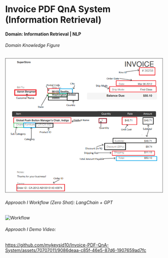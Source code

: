 # Invoice PDF QnA System (Information Retrieval)

#### Domain: Information Retrieval | NLP 

###### Domain Knowledge Figure

![Workflow](https://raw.githubusercontent.com/mykeysid10/Invoice-PDF-QnA-System/main/Domain_Knowledge.png)

###### Approach I Workflow (Zero Shot): LangChain + GPT

![Workflow]()

###### Approach I Demo Video:

https://github.com/mykeysid10/Invoice-PDF-QnA-System/assets/70707011/9086deaa-c85f-46e5-87d6-1907659ad7fc
